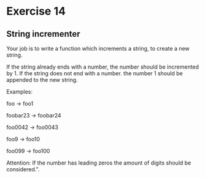 # Exercise 14

## String incrementer

Your job is to write a function which increments a string, 
to create a new string.

If the string already ends with a number, the number should be incremented by 1.
If the string does not end with a number. the number 1 should be appended to 
the new string.

Examples:

foo -> foo1

foobar23 -> foobar24

foo0042 -> foo0043

foo9 -> foo10

foo099 -> foo100

Attention: If the number has leading zeros the amount of digits should be 
considered.".
